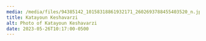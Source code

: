 ```yaml
---
media: /media/files/94385142_10158318861932171_2602693788455403520_n.jpg
title: Katayoun Keshavarzi
alt: Photo of Katayoun Keshavarzi
date: 2023-05-26T10:17:00-0500
---
```

